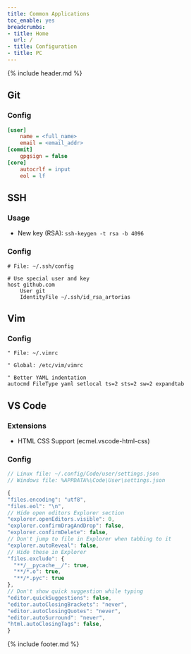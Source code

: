 ```yaml
---
title: Common Applications
toc_enable: yes
breadcrumbs:
- title: Home
  url: /
- title: Configuration
- title: PC
---
```

{% include header.md %}

## Git

### Config

```ini
[user]
	name = <full_name>
	email = <email_addr>
[commit]
	gpgsign = false
[core]
	autocrlf = input
	eol = lf
```

## SSH

### Usage

- New key (RSA): `ssh-keygen -t rsa -b 4096`

### Config

```text
# File: ~/.ssh/config

# Use special user and key
host github.com
    User git
    IdentityFile ~/.ssh/id_rsa_artorias
```

## Vim

### Config

```text
" File: ~/.vimrc

" Global: /etc/vim/vimrc

" Better YAML indentation
autocmd FileType yaml setlocal ts=2 sts=2 sw=2 expandtab
```

## VS Code

### Extensions

- HTML CSS Support (ecmel.vscode-html-css)

### Config

```javascript
// Linux file: ~/.config/Code/user/settings.json
// Windows file: %APPDATA%\Code\User\settings.json

{
"files.encoding": "utf8",
"files.eol": "\n",
// Hide open editors Explorer section
"explorer.openEditors.visible": 0,
"explorer.confirmDragAndDrop": false,
"explorer.confirmDelete": false,
// Don't jump to file in Explorer when tabbing to it
"explorer.autoReveal": false,
// Hide these in Explorer
"files.exclude": {
  "**/__pycache__/": true,
  "**/*.o": true,
  "**/*.pyc": true
},
// Don't show quick suggestion while typing
"editor.quickSuggestions": false,
"editor.autoClosingBrackets": "never",
"editor.autoClosingQuotes": "never",
"editor.autoSurround": "never",
"html.autoClosingTags": false,
}
```

{% include footer.md %}
